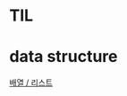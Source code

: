 # TIL

# data structure
[배열 / 리스트](https://valiant-albatross-759.notion.site/2230bad1b7268008af9ffb060c7c28ef?source=copy_link)  
